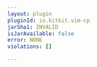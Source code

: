 ```yaml
---
layout: plugin
pluginId: io.kitkit.vim-cp
jarSha1: INVALID
isJarAvailable: false
error: NONE
violations: []

---
```

